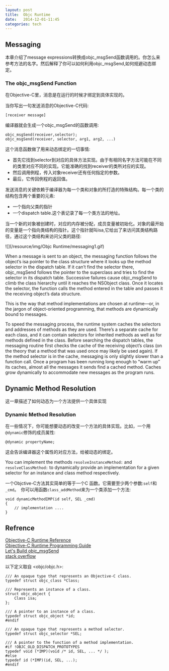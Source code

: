 ```yaml
---
layout: post
title:  Objc Runtime
date:   2014-12-01-11:45  
categories: tech
---
```

## Messaging  

本章介绍了message expressions转换成objc_msgSend函数调用的。你怎么来参考方法的名字。然后解释了你可以如何利用objc_msgSend,如何规避动态绑定。  

### The objc_msgSend Function  

在Objective-C里，消息是在运行的时候才绑定到具体实现的。  

当你写出一句发送消息的Objective-C代码:  

`[receiver message]`  

编译器就会生成一个objc_msgSend的函数调用:  

`objc_msgSend(receiver,selector);`  
`objc_msgSend(receiver, selector, arg1, arg2, ...)`  

这个消息函数做了用来动态绑定的一切事情:

* 首先它找到selector到对应的具体方法实现。由于有相同名字方法可能在不同的类里对应不同的实现。它能准确的找到receiver的类所对应的实现。
* 然后调用例程，传入对象receiver还有任何指定的参数。
* 最后，它传回例程的返回值。

发送消息的关键依赖于编译器为每一个类和对象的所打造的特殊结构。每一个类的结构包含两个重要的元素:  

* 一个指向父类的指针
* 一个dispatch table.这个表记录了每一个类方法的地址。

当一个新的对象被创建时，对应的内存被分配，成员变量被初始化。对象的最开始的变量是一个指向类结构的指针。这个指针就叫isa,它给出了来访问其类结构路径，通过这个类结构来访问父类的路径:  

![](/resource/img/Objc Runtime/messaging1.gif)

When a message is sent to an object, the messaging function follows the object’s isa pointer to the class structure where it looks up the method selector in the dispatch table. If it can’t find the selector there, objc_msgSend follows the pointer to the superclass and tries to find the selector in its dispatch table. Successive failures cause objc_msgSend to climb the class hierarchy until it reaches the NSObject class. Once it locates the selector, the function calls the method entered in the table and passes it the receiving object’s data structure.

This is the way that method implementations are chosen at runtime—or, in the jargon of object-oriented programming, that methods are dynamically bound to messages.

To speed the messaging process, the runtime system caches the selectors and addresses of methods as they are used. There’s a separate cache for each class, and it can contain selectors for inherited methods as well as for methods defined in the class. Before searching the dispatch tables, the messaging routine first checks the cache of the receiving object’s class (on the theory that a method that was used once may likely be used again). If the method selector is in the cache, messaging is only slightly slower than a function call. Once a program has been running long enough to “warm up” its caches, almost all the messages it sends find a cached method. Caches grow dynamically to accommodate new messages as the program runs.

## Dynamic Method Resolution  

这一章描述了如何动态为一个方法提供一个具体实现  
 
### Dynamic Method Resolution  

在一些情况下，你可能想要动态的改变一个方法的具体实现。比如，一个用`@dynamic`修饰的成员属性:  

`@dynamic propertyName;`  

这会告诉编译器这个属性的对应方法，给被动态的绑定。  

You can implement the methods `resolveInstanceMethod:` and `resolveClassMethod:` to dynamically provide an implementation for a given selector for an instance and class method respectively.  

一个Objctive-C方法其实简单的等于一个C 函数。它需要至少两个参数:`self`和`_cmd`。　你可以用函数`class_addMethod`来为一个类添加一个方法:  

	void dynamicMethodIMP(id self, SEL _cmd) 
	{
	    // implementation ....
	}  
	



## Refrence  

[Objective-C Runtime Reference](https://developer.apple.com/library/mac/documentation/Cocoa/Reference/ObjCRuntimeRef/index.html)  
[Objective-C Runtime Programming Guide](https://developer.apple.com/library/mac/documentation/Cocoa/Conceptual/ObjCRuntimeGuide/Articles/ocrtHowMessagingWorks.html)  
[Let's Build objc_msgSend](https://mikeash.com/pyblog/friday-qa-2012-11-16-lets-build-objc_msgsend.html)  
[stack overflow](http://stackoverflow.com/questions/15309497/understanding-objective-c-runtime)  

以下定义取自 <objc/objc.h>:  

	/// An opaque type that represents an Objective-C class.
	typedef struct objc_class *Class;

	/// Represents an instance of a class.
	struct objc_object {
	    Class isa;
	};
	
	/// A pointer to an instance of a class.
	typedef struct objc_object *id;
	#endif

	/// An opaque type that represents a method selector.
	typedef struct objc_selector *SEL;

	/// A pointer to the function of a method implementation. 
	#if !OBJC_OLD_DISPATCH_PROTOTYPES
	typedef void (*IMP)(void /* id, SEL, ... */ ); 
	#else
	typedef id (*IMP)(id, SEL, ...); 
	#endif


